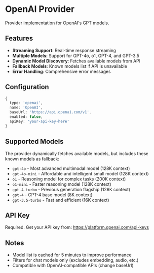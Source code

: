 # OpenAI Provider

Provider implementation for OpenAI's GPT models.

## Features

- **Streaming Support**: Real-time response streaming
- **Multiple Models**: Support for GPT-4o, o1, GPT-4, and GPT-3.5
- **Dynamic Model Discovery**: Fetches available models from API
- **Fallback Models**: Known models list if API is unavailable
- **Error Handling**: Comprehensive error messages

## Configuration

```typescript
{
  type: 'openai',
  name: 'OpenAI',
  baseUrl: 'https://api.openai.com/v1',
  enabled: false,
  apiKey: 'your-api-key-here'
}
```

## Supported Models

The provider dynamically fetches available models, but includes these known models as fallback:

- `gpt-4o` - Most advanced multimodal model (128K context)
- `gpt-4o-mini` - Affordable and intelligent small model (128K context)
- `o1` - Reasoning model for complex tasks (200K context)
- `o1-mini` - Faster reasoning model (128K context)
- `gpt-4-turbo` - Previous generation flagship (128K context)
- `gpt-4` - GPT-4 base model (8K context)
- `gpt-3.5-turbo` - Fast and efficient (16K context)

## API Key

Required. Get your API key from: https://platform.openai.com/api-keys

## Notes

- Model list is cached for 5 minutes to improve performance
- Filters for chat models only (excludes embedding, audio, etc.)
- Compatible with OpenAI-compatible APIs (change baseUrl)
